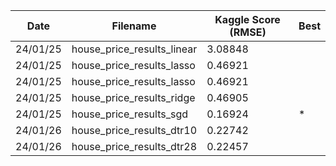 | Date | Filename | Kaggle Score (RMSE) | Best |
|---|---|---|---|
| 24/01/25 | house_price_results_linear | 3.08848 |  |
| 24/01/25 | house_price_results_lasso | 0.46921 |  |
| 24/01/25 | house_price_results_lasso | 0.46921 |  |
| 24/01/25 | house_price_results_ridge | 0.46905 |  |
| 24/01/25 | house_price_results_sgd | 0.16924 | * |
| 24/01/26 | house_price_results_dtr10 | 0.22742 |  |
| 24/01/26 | house_price_results_dtr28 | 0.22457 |  |